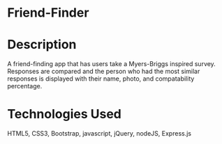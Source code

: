 # Friend-Finder

# Description
A friend-finding app that has users take a Myers-Briggs inspired survey. Responses are compared and the person who had the most similar responses is displayed with their name, photo, and compatability percentage.

# Technologies Used
HTML5, CSS3, Bootstrap, javascript, jQuery, nodeJS, Express.js 
